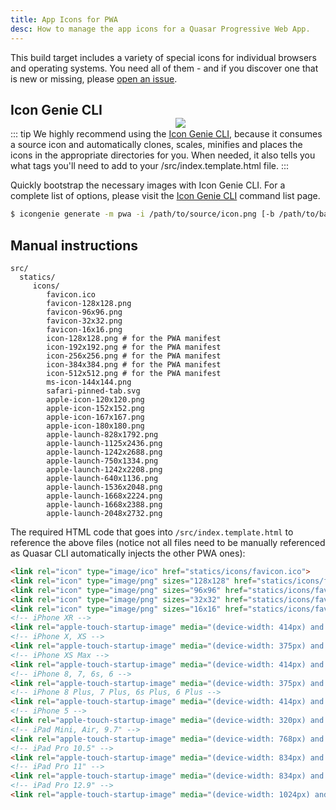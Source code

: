 ```yaml
---
title: App Icons for PWA
desc: How to manage the app icons for a Quasar Progressive Web App.
---
```


This build target includes a variety of special icons for individual browsers and operating systems. You need all of them - and if you discover one that is new or missing, please [open an issue](https://github.com/quasarframework/quasar/issues).

<img src="https://cdn.quasar.dev/img/iconfactory.png" style="float:right;max-width:15%;min-width:240px;padding-top:40px" />

## Icon Genie CLI

::: tip
We highly recommend using the [Icon Genie CLI](/icongenie/introduction), because it consumes a source icon and automatically clones, scales, minifies and places the icons in the appropriate directories for you. When needed, it also tells you what tags you'll need to add to your /src/index.template.html file.
:::

Quickly bootstrap the necessary images with Icon Genie CLI. For a complete list of options, please visit the [Icon Genie CLI](/icongenie/command-list) command list page.

```bash
$ icongenie generate -m pwa -i /path/to/source/icon.png [-b /path/to/background.png]
```

## Manual instructions

```
src/
  statics/
     icons/
        favicon.ico
        favicon-128x128.png
        favicon-96x96.png
        favicon-32x32.png
        favicon-16x16.png
        icon-128x128.png # for the PWA manifest
        icon-192x192.png # for the PWA manifest
        icon-256x256.png # for the PWA manifest
        icon-384x384.png # for the PWA manifest
        icon-512x512.png # for the PWA manifest
        ms-icon-144x144.png
        safari-pinned-tab.svg
        apple-icon-120x120.png
        apple-icon-152x152.png
        apple-icon-167x167.png
        apple-icon-180x180.png
        apple-launch-828x1792.png
        apple-launch-1125x2436.png
        apple-launch-1242x2688.png
        apple-launch-750x1334.png
        apple-launch-1242x2208.png
        apple-launch-640x1136.png
        apple-launch-1536x2048.png
        apple-launch-1668x2224.png
        apple-launch-1668x2388.png
        apple-launch-2048x2732.png

```

The required HTML code that goes into `/src/index.template.html` to reference the above files (notice not all files need to be manually referenced as Quasar CLI automatically injects the other PWA ones):

```html
<link rel="icon" type="image/ico" href="statics/icons/favicon.ico">
<link rel="icon" type="image/png" sizes="128x128" href="statics/icons/favicon-128x128.png">
<link rel="icon" type="image/png" sizes="96x96" href="statics/icons/favicon-96x96.png">
<link rel="icon" type="image/png" sizes="32x32" href="statics/icons/favicon-32x32.png">
<link rel="icon" type="image/png" sizes="16x16" href="statics/icons/favicon-16x16.png">
<!-- iPhone XR -->
<link rel="apple-touch-startup-image" media="(device-width: 414px) and (device-height: 896px) and (-webkit-device-pixel-ratio: 2)" href="statics/icons/apple-launch-828x1792.png">
<!-- iPhone X, XS -->
<link rel="apple-touch-startup-image" media="(device-width: 375px) and (device-height: 812px) and (-webkit-device-pixel-ratio: 3)" href="statics/icons/apple-launch-1125x2436.png">
<!-- iPhone XS Max -->
<link rel="apple-touch-startup-image" media="(device-width: 414px) and (device-height: 896px) and (-webkit-device-pixel-ratio: 3)" href="statics/icons/apple-launch-1242x2688.png">
<!-- iPhone 8, 7, 6s, 6 -->
<link rel="apple-touch-startup-image" media="(device-width: 375px) and (device-height: 667px) and (-webkit-device-pixel-ratio: 2)" href="statics/icons/apple-launch-750x1334.png">
<!-- iPhone 8 Plus, 7 Plus, 6s Plus, 6 Plus -->
<link rel="apple-touch-startup-image" media="(device-width: 414px) and (device-height: 736px) and (-webkit-device-pixel-ratio: 3)" href="statics/icons/apple-launch-1242x2208.png">
<!-- iPhone 5 -->
<link rel="apple-touch-startup-image" media="(device-width: 320px) and (device-height: 568px) and (-webkit-device-pixel-ratio: 2)" href="statics/icons/apple-launch-640x1136.png">
<!-- iPad Mini, Air, 9.7" -->
<link rel="apple-touch-startup-image" media="(device-width: 768px) and (device-height: 1024px) and (-webkit-device-pixel-ratio: 2)" href="statics/icons/apple-launch-1536x2048.png">
<!-- iPad Pro 10.5" -->
<link rel="apple-touch-startup-image" media="(device-width: 834px) and (device-height: 1112px) and (-webkit-device-pixel-ratio: 2)" href="statics/icons/apple-launch-1668x2224.png">
<!-- iPad Pro 11" -->
<link rel="apple-touch-startup-image" media="(device-width: 834px) and (device-height: 1194px) and (-webkit-device-pixel-ratio: 2)" href="statics/icons/apple-launch-1668x2388.png">
<!-- iPad Pro 12.9" -->
<link rel="apple-touch-startup-image" media="(device-width: 1024px) and (device-height: 1366px) and (-webkit-device-pixel-ratio: 2)" href="statics/icons/apple-launch-2048x2732.png">
```
